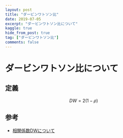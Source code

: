 ```yaml
---
layout: post
title: "ダービンワトソン比"
date: 2019-07-05
excerpt: "ダービンワトソン比について"
kaggle: true
hide_from_post: true
tag: ["ダービンワトソン比"]
comments: false
---
```


# ダービンワトソン比について

## 定義

$$
DW = 2(1-\rho)
$$

## 参考
 - [相関係数DWについて](http://www2.econ.osaka-u.ac.jp/~tanizaki/class/2004/szemi/0525/dw.pdf)
